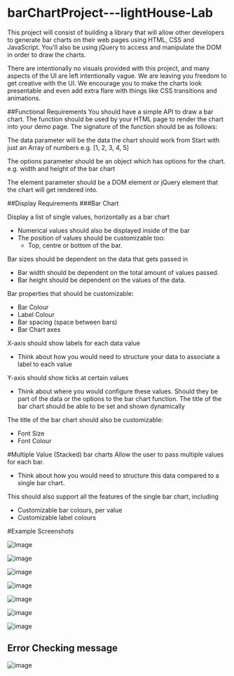# barChartProject---lightHouse-Lab
This project will consist of building a library that will allow other developers to generate bar charts on their web pages using HTML, CSS and JavaScript. You'll also be using jQuery to access and manipulate the DOM in order to draw the charts.

There are intentionally no visuals provided with this project, and many aspects of the UI are left intentionally vague. We are leaving you freedom to get creative with the UI. We encourage you to make the charts look presentable and even add extra flare with things like CSS transitions and animations.

##Functional Requirements
You should have a simple API to draw a bar chart. The function should be used by your HTML page to render the chart into your demo page. The signature of the function should be as follows:

The data parameter will be the data the chart should work from Start with just an Array of numbers
e.g. [1, 2, 3, 4, 5]

The options parameter should be an object which has options for the chart.
e.g. width and height of the bar chart

The element parameter should be a DOM element or jQuery element that the chart will get rendered into.

##Display Requirements
###Bar Chart

Display a list of single values, horizontally as a bar chart

* Numerical values should also be displayed inside of the bar
* The position of values should be customizable too:
  * Top, centre or bottom of the bar.

Bar sizes should be dependent on the data that gets passed in
* Bar width should be dependent on the total amount of values passed.
* Bar height should be dependent on the values of the data.

Bar properties that should be customizable:
* Bar Colour
* Label Colour
* Bar spacing (space between bars)
* Bar Chart axes

X-axis should show labels for each data value
* Think about how you would need to structure your data to associate a label to each value

Y-axis should show ticks at certain values
* Think about where you would configure these values. Should they be part of the data or the options to the bar chart function.
The title of the bar chart should be able to be set and shown dynamically

The title of the bar chart should also be customizable:
* Font Size
* Font Colour

#Multiple Value (Stacked) bar charts
Allow the user to pass multiple values for each bar.
* Think about how you would need to structure this data compared to a single bar chart.

This should also support all the features of the single bar chart, including

* Customizable bar colours, per value
* Customizable label colours

#Example Screenshots

![Image](https://res.cloudinary.com/db4oy473k/image/upload/v1636513427/Bar%20Chart%20Project%20LightHouse%20Labs/Screen_Shot_2021-11-09_at_10.00.42_PM_qlsapy.png)

![image](https://res.cloudinary.com/db4oy473k/image/upload/v1636513427/Bar%20Chart%20Project%20LightHouse%20Labs/Screen_Shot_2021-11-09_at_10.01.54_PM_mfrtq4.png)

![image](https://res.cloudinary.com/db4oy473k/image/upload/v1636513427/Bar%20Chart%20Project%20LightHouse%20Labs/Screen_Shot_2021-11-09_at_10.02.43_PM_qcgknx.png)

![image](https://res.cloudinary.com/db4oy473k/image/upload/v1636513427/Bar%20Chart%20Project%20LightHouse%20Labs/Screen_Shot_2021-11-09_at_10.02.53_PM_gfhfg6.png)

![image](https://res.cloudinary.com/db4oy473k/image/upload/v1636513427/Bar%20Chart%20Project%20LightHouse%20Labs/Screen_Shot_2021-11-09_at_10.03.04_PM_f8fy6j.png)

![image](https://res.cloudinary.com/db4oy473k/image/upload/v1636513643/Bar%20Chart%20Project%20LightHouse%20Labs/Screen_Shot_2021-11-09_at_10.06.59_PM_hu5aa5.png)

![image](https://res.cloudinary.com/db4oy473k/image/upload/v1636513638/Bar%20Chart%20Project%20LightHouse%20Labs/Screen_Shot_2021-11-09_at_10.07.05_PM_b5vzyn.png)
## Error Checking message
![image](https://res.cloudinary.com/db4oy473k/image/upload/v1636511358/Bar%20Chart%20Project%20LightHouse%20Labs/Screen_Shot_2021-11-09_at_8.58.07_PM_tu6lt4.png)